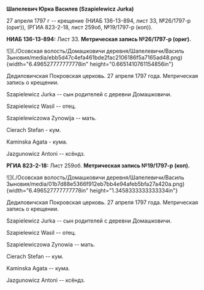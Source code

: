 **Шапелевич Юрка Василев (Szapielewicz Jurka)**

27 апреля 1797 г -- крещение (НИАБ 136-13-894, лист 33, №26/1797-р
(ориг)), (РГИА 823-2-18, лист 259об, №19/1797-р (коп)).

**НИАБ 136-13-894:** Лист 33. **Метрическая запись №26/1797-р (ориг).**

![](./Осовская волость/Домашковичи деревня/Шапелевичи/Василь Зыновия/media/ebb5d47c4efa461bde2fac2106186f5a7165ad48.png){width="6.496527777777778in"
height="0.6651410761154856in"}

Дедиловичская Покровская церковь. 27 апреля 1797 года. Метрическая
запись о крещении.

Szapielewicz Jurka -- сын родителей с деревни Домашковичи.

Szapielewicz Wasil -- отец.

Szapielewiczowa Zynowija -- мать.

Cierach Stefan - кум.

Kaminska Agata - кума.

Jazgunowicz Antoni -- ксёндз.

**РГИА 823-2-18:** Лист 259об. **Метрическая запись №19/1797-р (коп).**

![](./Осовская волость/Домашковичи деревня/Шапелевичи/Василь Зыновия/media/01b7d88e5366f912eb7bb4e94afeb5bfa27a420a.png){width="6.496527777777778in"
height="1.3458333333333334in"}

Дедиловичская Покровская церковь. 27 апреля 1797 года. Метрическая
запись о крещении.

Szapielewicz Jurka -- сын родителей с деревни Домашковичи.

Szapielewicz Wasil -- отец.

Szapielewiczowa Zynowia -- мать.

Cierach Stefan -- кум.

Kaminska Agata -- кума.

Jazgunowicz Antoni -- ксёндз.
